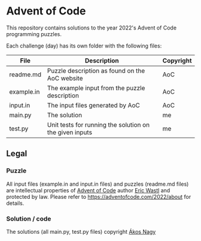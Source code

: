# Advent of Code

This repository contains solutions to the year 2022's 
Advent of Code programming puzzles.

Each challenge (day) has its own folder with the following files:

| File       | Description                                             | Copyright |
|------------|---------------------------------------------------------|-----------|
| readme.md  | Puzzle description as found on the AoC website          | AoC       |
| example.in | The example input from the puzzle description           | AoC       |
| input.in   | The input files generated by AoC                        | AoC       |
| main.py    | The solution                                            | me        |
| test.py    | Unit tests for running the solution on the given inputs | me        |

## Legal

### Puzzle

All input files (example.in and input.in files) and 
puzzles (readme.md files) are intellectual properties of 
[Advent of Code](https://adventofcode.com) author 
[Eric Wastl](http://was.tl/) and protected by law.
Please refer to https://adventofcode.com/2022/about for details.

### Solution / code

The solutions (all main.py, test.py files) copyright
[Ákos Nagy](https://www.linkedin.com/in/akosnagy350/)